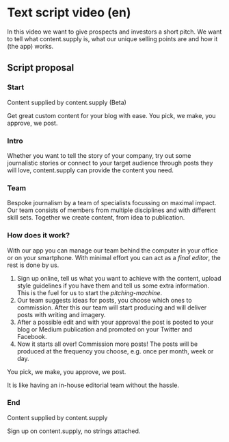 # Text script video (en)
In this video we want to give prospects and investors a short pitch. We want to tell what content.supply is, what our unique selling points are and how it (the app) works.

## Script proposal 

### Start
Content supplied by content.supply (Beta)

Get great custom content for your blog with ease.
You pick, we make, you approve, we post.

### Intro

Whether you want to tell the story of your company, try out some journalistic stories or connect to your target audience through posts they will love, content.supply can provide the content you need.

### Team
Bespoke journalism by a team of specialists focussing on maximal impact. Our team consists of members from multiple disciplines and with different skill sets. Together we create content, from idea to publication.

### How does it work?
With our app you can manage our team behind the computer in your office or on your smartphone. With minimal effort you can act as a *final editor*, the rest is done by us.

1. Sign up online, tell us what you want to achieve with the content, upload style guidelines if you have them and tell us some extra information. This is the fuel for us to start the *pitching-machine*.
2. Our team suggests ideas for posts, you choose which ones to commission. After this our team will start producing and will deliver posts with writing and imagery.
3. After a possible edit and with your approval the post is posted to your blog or Medium publication and promoted on your Twitter and Facebook.
4. Now it starts all over! Commission more posts! The posts will be produced at the frequency you choose, e.g. once per month, week or day.

You pick, we make, you approve, we post.

It is like having an in-house editorial team without the hassle.

### End
Content supplied by content.supply

Sign up on content.supply, no strings attached.